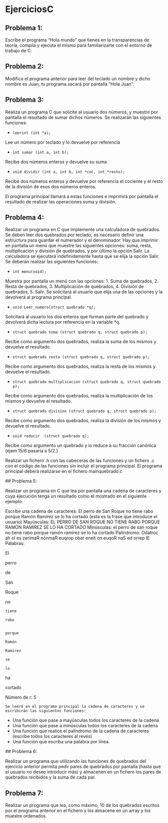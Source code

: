 # EjerciciosC

## Problema 1:

Escribe el programa “Hola mundo” que tienes en la transparencias de teoría, compila y ejecuta el mismo para familiarizarte con el entorno de trabajo de C.

## Problema 2:

Modifica el programa anterior para leer del  teclado un nombre y dicho nombre es Juan,  tu programa sacará por pantalla “Hola Juan”.

## Problema 3:

Realiza un programa C que solicite al usuario dos números, y muestre por pantalla el resultado de sumar dichos números. Se realizarán las siguientes funciones:

* `leerint (int *a);`

Lee un número por teclado y lo devuelve por referencia

* `int sumar (int a, int b);`

Recibe dos números enteros y devuelve su suma

* `void dividir (int a, int b, int *coc, int *resto);`

Recibe dos números enteros y devuelve por referencia el cociente y el resto de la división de esos dos números enteros.

El programa principal llamará a estas funciones e imprimirá por pantalla el resultado de realizar las operaciones suma y división.

## Problema 4:

Realizar un programa en C que implemente una calculadora de quebrados. Se deben leer dos quebrados por teclado, es necesario definir una estructura para guardar el numerador y el denominador.  Hay que imprimir en pantalla un menú que muestre las siguientes opciones: suma, resta, multiplicación y división de quebrados, y por último la opción Salir. La calculadora se ejecutará indefinidamente hasta que se elija la opción Salir. Se deberán realizar las siguientes funciones:

* `int menu(void);`

Muestra por pantalla un menú con las opciones: 1. Suma de quebrados, 2. Resta de quebrados, 3. Multiplicación de quebrados, 4. División de quebrados, 5. Salir. Se solicitará al usuario que elija una de las opciones y la devolverá al programa principal.
*	`void Leer_numero(struct quebrado *q);`

Solicitará al usuario los dos enteros que forman parte del quebrado y devolverá dicha lectura por referencia en la variable *q.

*	`struct quebrado suma (struct quebrado q, struct quebrado p);`

Recibe como argumento dos quebrados, realiza la suma de los mismos y devuelve el resultado.

*	`struct quebrado resta (struct quebrado q, struct quebrado p);`

Recibe como argumento dos quebrados, realiza la resta de los mismos y devuelve el resultado.

*	`struct quebrado multiplicacion (struct quebrado q, struct quebrado p);`

Recibe como argumento dos quebrados, realiza la multiplicación de los mismos y devuelve el resultado.

*	`struct quebrado division (struct quebrado q, struct quebrado p);`

Recibe como argumento dos quebrados, realiza la división de los mismos y devuelve el resultado.

*	`void reducir  (struct quebrado q);`

Recibe como argumento un quebrado y lo reduce a su fracción canónica (ejem 15/6   pasaría a 5/2.)

Realizar un fichero .h con las cabeceras de las funciones y un fichero .c con el código de las funciones sin incluir el programa principal. El programa principal deberá realizarse en el fichero mainquebrado.c

## Problema 5:

Realizar un programa en C que lea por pantalla una cadena de caracteres y cuya ejecución tenga un resultado como el mostrado en el siguiente ejemplo:

Escribe una cadena de caracteres:
El perro de San Roque no tiene rabo porque Ramón Ramírez se lo ha cortado (esta es la frase que introduce el usuario)
Mayúsculas: EL PERRO DE SAN ROQUE NO TIENE RABO PORQUE RAMON RAMIREZ SE LO HA CORTADO
Minúsculas: el perro de san roque no tiene rabo porque ramón ramírez se lo ha cortado
Palíndromo: Odatroc ah ol es zerímaR nónmaR euqrop obar eneit on euqoR naS ed orrep lE
Palabras:

El

perro

de 

San

Roque

no

	tiene
	
	rabo
	
	
	porque
	
	Ramón
	
	Ramírez
	
	se
	
	lo 
	
ha

cortado

Número de r: 5

	Se leerá en el programa principal la cadena de caracteres y se escribirán las siguientes funciones:
* Una función que pase a mayúsculas todos los caracteres de la cadena
*	Una función que pase a minúsculas todos los caracteres de la cadena
*	Una función que realice el palíndromo de la cadena de caracteres (escribe todos los caracteres al revés)
*	Una función que escriba una palabra por línea.

## Problema 6:

Realizar un programa que utilizando las funciones de quebrados del ejercicio anterior permita pedir pares de quebrados por pantalla (hasta que el usuario no desee introducir más) y almacenen en un fichero los pares de quebrados recibidos y la suma de cada par.

## Problema 7:

Realizar un programa que lea, como máximo, 10 de los quebrados escritos por el programa anterior en el fichero y los almacene en un array y los muestre ordenados.
